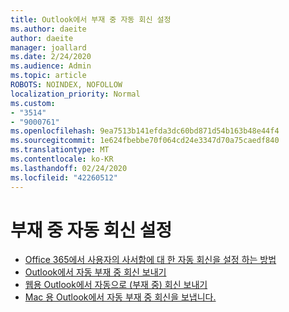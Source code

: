 ```yaml
---
title: Outlook에서 부재 중 자동 회신 설정
ms.author: daeite
author: daeite
manager: joallard
ms.date: 2/24/2020
ms.audience: Admin
ms.topic: article
ROBOTS: NOINDEX, NOFOLLOW
localization_priority: Normal
ms.custom:
- "3514"
- "9000761"
ms.openlocfilehash: 9ea7513b141efda3dc60bd871d54b163b48e44f4
ms.sourcegitcommit: 1e624fbebbe70f064cd24e3347d70a75caedf840
ms.translationtype: MT
ms.contentlocale: ko-KR
ms.lasthandoff: 02/24/2020
ms.locfileid: "42260512"
---
```

# <a name="set-up-out-of-office-automatic-replies"></a>부재 중 자동 회신 설정

- [Office 365에서 사용자의 사서함에 대 한 자동 회신을 설정 하는 방법](https://docs.microsoft.com/exchange/troubleshoot/configure-mailboxes/set-automatic-replies)
- [Outlook에서 자동 부재 중 회신 보내기](https://support.office.com/article/9742f476-5348-4f9f-997f-5e208513bd67)
- [웹용 Outlook에서 자동으로 (부재 중) 회신 보내기](https://support.office.com/article/0c193ab0-b9e1-4058-84be-a5b014242290)
- [Mac 용 Outlook에서 자동 부재 중 회신을 보냅니다.](https://support.office.com/article/4e07ab75-beda-4f9e-bcdc-44471ebacdee)